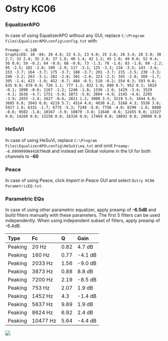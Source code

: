 # Ostry KC06

### EqualizerAPO
In case of using EqualizerAPO without any GUI, replace `C:\Program Files\EqualizerAPO\config\config.txt`
with:
```
Preamp: -6.1dB
GraphicEQ: 10 -84; 20 4.8; 22 4.3; 23 4.0; 25 3.6; 26 3.4; 28 3.0; 30 2.7; 32 2.4; 35 2.0; 37 1.8; 40 1.4; 42 1.2; 45 1.0; 49 0.6; 52 0.4; 56 0.0; 59 -0.2; 64 -0.6; 68 -0.8; 73 -1.3; 78 -1.6; 83 -1.8; 89 -2.2; 95 -2.5; 102 -2.8; 109 -2.9; 117 -3.1; 125 -3.3; 134 -3.5; 143 -3.6; 153 -3.7; 164 -3.7; 175 -3.7; 188 -3.7; 201 -3.7; 215 -3.5; 230 -3.3; 246 -3.2; 263 -3.1; 282 -2.8; 301 -2.6; 323 -2.3; 345 -2.0; 369 -1.7; 395 -1.4; 423 -1.0; 452 -0.7; 484 -0.5; 518 -0.2; 554 0.3; 593 0.8; 635 0.9; 679 0.9; 726 1.1; 777 1.2; 832 1.0; 890 0.7; 952 0.3; 1019 -0.1; 1090 -0.6; 1167 -1.2; 1248 -1.8; 1336 -2.6; 1429 -3.4; 1529 -4.1; 1636 -4.7; 1751 -5.0; 1873 -5.0; 2004 -4.9; 2145 -4.6; 2295 -3.9; 2455 -2.4; 2627 -0.6; 2811 1.2; 3008 3.5; 3219 5.5; 3444 6.0; 3685 6.0; 3943 6.0; 4219 5.7; 4514 4.6; 4830 4.2; 5168 4.3; 5530 3.6; 5917 1.6; 6331 -1.7; 6775 -5.3; 7249 -5.9; 7756 -4.0; 8299 -1.6; 8880 -0.6; 9502 -1.8; 10167 -3.9; 10879 -3.8; 11640 -0.6; 12455 0.0; 13327 0.0; 14260 0.0; 15258 0.0; 16326 0.0; 17469 0.0; 18692 0.0; 20000 0.0
```

### HeSuVi
In case of using HeSuVi, replace `C:\Program Files\EqualizerAPO\config\HeSuVi\eq.txt` and omit `Preamp:
-6.099999984438796dB` and instead set Global volume in the UI for both channels to **-60**

### Peace
In case of using Peace, click *Import* in Peace GUI and select `Ostry KC06 ParametricEQ.txt`.

### Parametric EQs
In case of using other parametric equalizer, apply preamp of **-6.5dB** and build filters manually
with these parameters. The first 5 filters can be used independently.
When using independent subset of filters, apply preamp of -6.4dB.

| Type    | Fc       |    Q | Gain    |
|:--------|:---------|:-----|:--------|
| Peaking | 20 Hz    | 0.82 | 4.7 dB  |
| Peaking | 160 Hz   | 0.77 | -4.1 dB |
| Peaking | 2033 Hz  | 1.56 | -9.0 dB |
| Peaking | 3873 Hz  | 0.88 | 8.8 dB  |
| Peaking | 7200 Hz  | 2.19 | -8.5 dB |
| Peaking | 753 Hz   | 2.07 | 1.9 dB  |
| Peaking | 1452 Hz  | 4.3  | -1.4 dB |
| Peaking | 5637 Hz  | 9.89 | 1.9 dB  |
| Peaking | 8624 Hz  | 6.92 | 2.4 dB  |
| Peaking | 10477 Hz | 5.64 | -4.4 dB |

![](https://raw.githubusercontent.com/jaakkopasanen/AutoEq/master/results/innerfidelity/sbaf-serious/Ostry%20KC06/Ostry%20KC06.png)